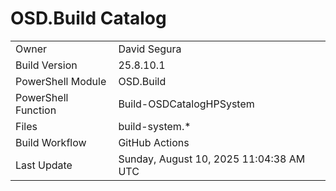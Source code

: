 ﻿# OSD.Build Catalog

| | |
|-|-|
| Owner | David Segura |
| Build Version | 25.8.10.1 |
| PowerShell Module | OSD.Build |
| PowerShell Function | Build-OSDCatalogHPSystem |
| Files | build-system.* |
| Build Workflow | GitHub Actions |
| Last Update | Sunday, August 10, 2025 11:04:38 AM UTC |
